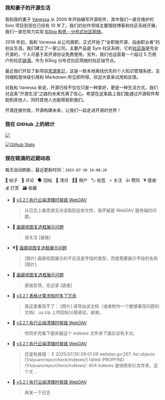 ### 我和妻子的开源生活

我和我的妻子 [Vanessa](https://github.com/Vanessa219) 从 2009 年开始编写开源软件，其中我们一直在维护的 Solo 项目到现在已经有 10 年了。我们的创作领域主要围绕博客和社区系统开展，我们一直在努力实现 [B3log 构思 - 分布式社区网络](https://ld246.com/article/1546941897596)。

2018 年初，我和 Vanessa 从公司离职，正式开始了“全职做开源、自由职业者”的创业生涯。我们建立了一家公司，主要产品是 Sym 社区系统，它的[社区版](https://github.com/88250/symphony)是完全开源的，个人可基于其开源协议免费使用。另外，我们也运营着一个超过 5 万用户的社区[链滴](https://ld246.com)，作为 B3log 分布式社区网络的社区端节点。

最近我们开启了新项目[思源笔记](https://github.com/siyuan-note/siyuan)，这是一款本地离线优先的个人知识管理系统，支持细粒度块级引用和 Markdown 所见即所得，欢迎大家来试用和反馈。

对我和 Vanessa 来说，开源已经不仅仅只是一种爱好，更是一种生活方式，我们对这条“开源生活”之路的未来充满了信心。希望在这条路上我们能通过开源软件帮助到其他人，同时其他人也能帮助到我们。

开源连接你我，开源构建未来，让我们一起走进开源的世界！

### 我在 GitHub 上的统计

<a title="Hits" target="_blank" href="https://github.com/88250/88250"><img src="https://hits.b3log.org/88250/88250.svg"></a>

[![Github Stats](https://github-readme-stats.vercel.app/api?username=88250&theme=tokyonight&show_icons=true)](https://github.com/88250)

<!--events start -->

### 我在链滴的近期动态

每天自动刷新，最近更新时间：`2025-07-30 16:08:26`

📝 帖子 &nbsp; 💬 评论 &nbsp; 🗣 回帖 &nbsp; 🌙 清月 &nbsp; 👨‍💻 用户 &nbsp; 🏷️ 标签 &nbsp; ⭐️ 关注 &nbsp; 👍 赞同 &nbsp; 💗 感谢 &nbsp; 💰 打赏 &nbsp; 🗃 收藏

* 💬 [v3.2.1 执行云端清理时报错 WebDAV](https://ld246.com/article/1753791682835/comment/1753848163509#comments)

  > 从日志上看思源无法读取到这些文件，我怀疑是 WebDAV 服务端的问题。
* 💬 [画廊视图复选框展示问题](https://ld246.com/article/1753841094899/comment/1753842744768#comments)

  > 请关注 [链接]
* 💗📝 [画廊视图复选框展示问题](https://ld246.com/article/1753841094899)

  > [图片] 画廊视图展示的不应该是字段的类型，而是需要展示字段的名称 [图片]
* 💬 [画廊视图复选框展示问题](https://ld246.com/article/1753841094899/comment/1753841599218#comments)

  > 感谢反馈，先记录 [链接]
* 💬 [v3.2.1 表格计算求和时多了冗余](https://ld246.com/article/1753837505305/comment/1753841303490#comments)

  > 我这里重现不了： [图片] 请导出该文档（或者制作一个能够重现问题的文档）.sy.zip 上传回帖以便调试，谢谢。
* 💬 [v3.2.1 执行云端清理时报错 WebDAV](https://ld246.com/article/1753791682835/comment/1753840859002#comments)

  > 你同步完看下服务器这个 indexes 文件夹下面应该有才对。
* 💬 [v3.2.1 执行云端清理时报错 WebDAV](https://ld246.com/article/1753791682835/comment/1753837983523#comments)

  > 还是有报错： E 2025/07/30 09:01:09 webdav.go:267: list objects [1/siyuan/repo/check/indexes/] failed: PROPFIND /1/siyuan/repo/check/indexes/: 404 indexes 是快照索引文件夹，这个文 ..
* 💬 [v3.2.1 执行云端清理时报错 WebDAV](https://ld246.com/article/1753791682835/comment/1753837517155#comments)

  > 再发一下日志


<!--events end -->
